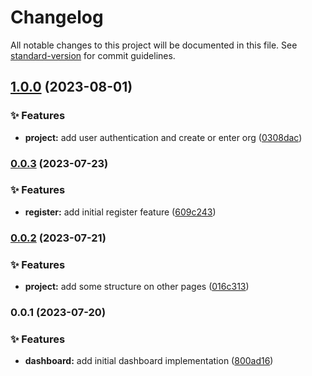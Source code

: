 # Changelog

All notable changes to this project will be documented in this file. See [standard-version](https://github.com/conventional-changelog/standard-version) for commit guidelines.

## [1.0.0](https://github.com/patas-peludas/dashboard/compare/v0.0.2...v1.0.0) (2023-08-01)


### ✨ Features

* **project:** add user authentication and create or enter org ([0308dac](https://github.com/patas-peludas/dashboard/commit/0308dac5f3f276b7d9f6f049f4032804de1febe8))

### [0.0.3](https://github.com/patas-peludas/dashboard/compare/v0.0.2...v0.0.3) (2023-07-23)


### ✨ Features

* **register:** add initial register feature ([609c243](https://github.com/patas-peludas/dashboard/commit/609c2439ba686ff6c2b470a1154d183aad0f4c66))

### [0.0.2](https://github.com/patas-peludas/dashboard/compare/v0.0.1...v0.0.2) (2023-07-21)


### ✨ Features

* **project:** add some structure on other pages ([016c313](https://github.com/patas-peludas/dashboard/commit/016c31364815f9878a84dce15c7734b1d7c6cfc0))

### 0.0.1 (2023-07-20)


### ✨ Features

* **dashboard:** add initial dashboard implementation ([800ad16](https://github.com/patas-peludas/dashboard/commit/800ad167641cf3c96818a2fb95323565faf3561d))
